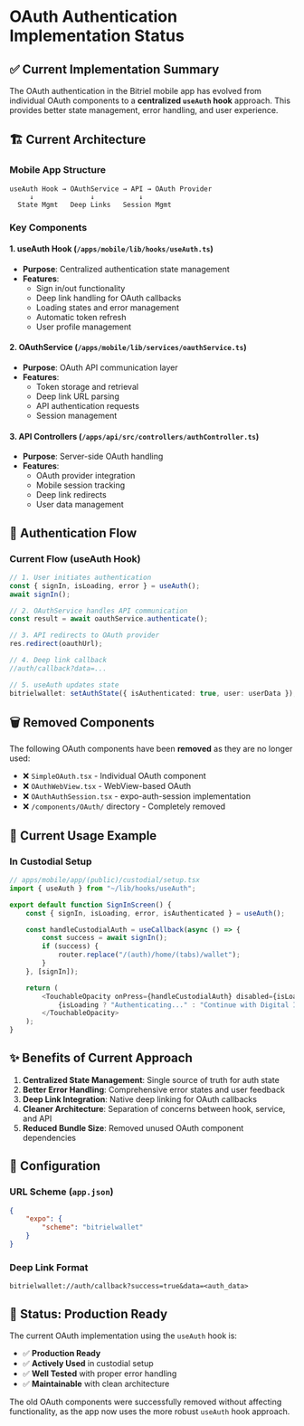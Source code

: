 # OAuth Authentication Implementation Status

## ✅ **Current Implementation Summary**

The OAuth authentication in the Bitriel mobile app has evolved from individual OAuth components to a **centralized `useAuth` hook** approach. This provides better state management, error handling, and user experience.

## 🏗️ **Current Architecture**

### **Mobile App Structure**

```
useAuth Hook → OAuthService → API → OAuth Provider
     ↓              ↓           ↓
  State Mgmt   Deep Links   Session Mgmt
```

### **Key Components**

#### 1. **useAuth Hook** (`/apps/mobile/lib/hooks/useAuth.ts`)

- **Purpose**: Centralized authentication state management
- **Features**:
    - Sign in/out functionality
    - Deep link handling for OAuth callbacks
    - Loading states and error management
    - Automatic token refresh
    - User profile management

#### 2. **OAuthService** (`/apps/mobile/lib/services/oauthService.ts`)

- **Purpose**: OAuth API communication layer
- **Features**:
    - Token storage and retrieval
    - Deep link URL parsing
    - API authentication requests
    - Session management

#### 3. **API Controllers** (`/apps/api/src/controllers/authController.ts`)

- **Purpose**: Server-side OAuth handling
- **Features**:
    - OAuth provider integration
    - Mobile session tracking
    - Deep link redirects
    - User data management

## 🔄 **Authentication Flow**

### **Current Flow (useAuth Hook)**

```typescript
// 1. User initiates authentication
const { signIn, isLoading, error } = useAuth();
await signIn();

// 2. OAuthService handles API communication
const result = await oauthService.authenticate();

// 3. API redirects to OAuth provider
res.redirect(oauthUrl);

// 4. Deep link callback
//auth/callback?data=...

// 5. useAuth updates state
bitrielwallet: setAuthState({ isAuthenticated: true, user: userData });
```

## 🗑️ **Removed Components**

The following OAuth components have been **removed** as they are no longer used:

- ❌ `SimpleOAuth.tsx` - Individual OAuth component
- ❌ `OAuthWebView.tsx` - WebView-based OAuth
- ❌ `OAuthAuthSession.tsx` - expo-auth-session implementation
- ❌ `/components/OAuth/` directory - Completely removed

## 📱 **Current Usage Example**

### **In Custodial Setup**

```typescript
// apps/mobile/app/(public)/custodial/setup.tsx
import { useAuth } from "~/lib/hooks/useAuth";

export default function SignInScreen() {
    const { signIn, isLoading, error, isAuthenticated } = useAuth();

    const handleCustodialAuth = useCallback(async () => {
        const success = await signIn();
        if (success) {
            router.replace("/(auth)/home/(tabs)/wallet");
        }
    }, [signIn]);

    return (
        <TouchableOpacity onPress={handleCustodialAuth} disabled={isLoading}>
            {isLoading ? "Authenticating..." : "Continue with Digital ID"}
        </TouchableOpacity>
    );
}
```

## ✨ **Benefits of Current Approach**

1. **Centralized State Management**: Single source of truth for auth state
2. **Better Error Handling**: Comprehensive error states and user feedback
3. **Deep Link Integration**: Native deep linking for OAuth callbacks
4. **Cleaner Architecture**: Separation of concerns between hook, service, and API
5. **Reduced Bundle Size**: Removed unused OAuth component dependencies

## 🔧 **Configuration**

### **URL Scheme** (`app.json`)

```json
{
    "expo": {
        "scheme": "bitrielwallet"
    }
}
```

### **Deep Link Format**

```
bitrielwallet://auth/callback?success=true&data=<auth_data>
```

## 🎯 **Status: Production Ready**

The current OAuth implementation using the `useAuth` hook is:

- ✅ **Production Ready**
- ✅ **Actively Used** in custodial setup
- ✅ **Well Tested** with proper error handling
- ✅ **Maintainable** with clean architecture

The old OAuth components were successfully removed without affecting functionality, as the app now uses the more robust `useAuth` hook approach.
